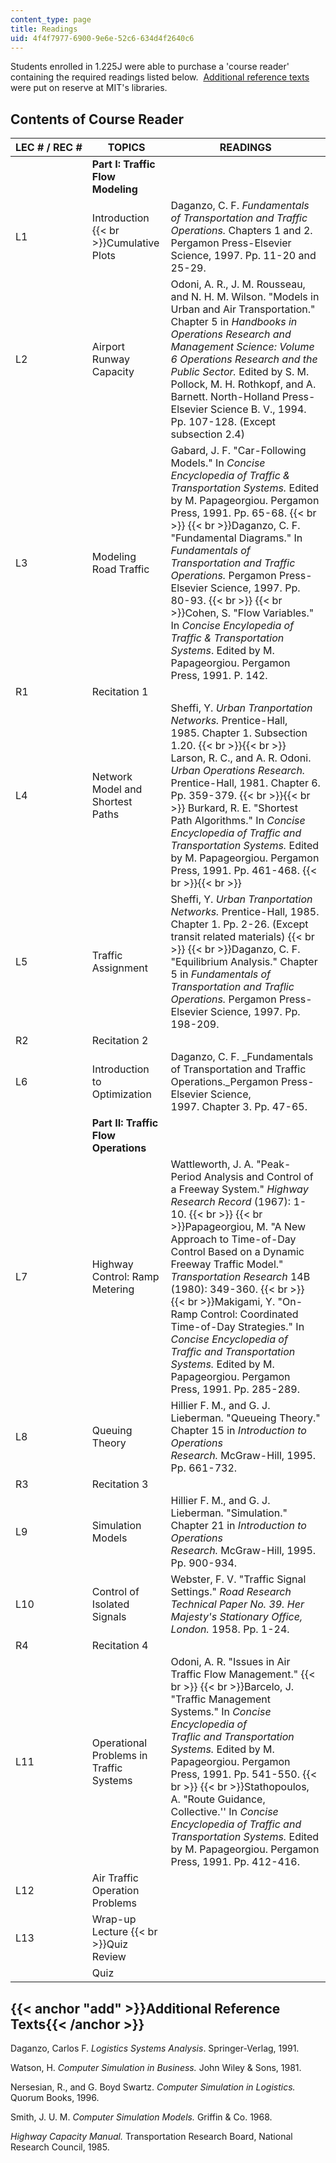 ```yaml
---
content_type: page
title: Readings
uid: 4f4f7977-6900-9e6e-52c6-634d4f2640c6
---
```


Students enrolled in 1.225J were able to purchase a 'course reader' containing the required readings listed below.  [Additional reference texts](#add) were put on reserve at MIT's libraries.

Contents of Course Reader
-------------------------

| LEC # / REC # | TOPICS | READINGS |
| --- | --- | --- |
| &nbsp; | **Part I: Traffic Flow Modeling** | &nbsp; |
| L1 | Introduction  {{< br >}}Cumulative Plots | Daganzo, C. F. _Fundamentals of Transportation and Traffic Operations._ Chapters 1 and 2. Pergamon Press-Elsevier Science, 1997. Pp. 11-20 and 25-29. |
| L2 | Airport Runway Capacity | Odoni, A. R., J. M. Rousseau, and N. H. M. Wilson. "Models in Urban and Air Transportation." Chapter 5 in _Handbooks in Operations Research and Management Science: Volume 6 Operations Research and the Public Sector._ Edited by S. M. Pollock, M. H. Rothkopf, and A. Barnett. North-Holland Press-Elsevier Science B. V., 1994. Pp. 107-128. (Except subsection 2.4) |
| L3 | Modeling Road Traffic | Gabard, J. F. "Car-Following Models." In _Concise Encyclopedia of Traffic & Transportation Systems._ Edited by M. Papageorgiou. Pergamon Press, 1991. Pp. 65-68.  {{< br >}}  {{< br >}}Daganzo, C. F. "Fundamental Diagrams." In _Fundamentals of Transportation and Traffic Operations._ Pergamon Press-Elsevier Science, 1997. Pp. 80-93.  {{< br >}}  {{< br >}}Cohen, S. "Flow Variables." In _Concise Encylopedia of Traffic & Transportation Systems_. Edited by M. Papageorgiou. Pergamon Press, 1991. P. 142. |
| R1 | Recitation 1 | &nbsp; |
| L4 | Network Model and Shortest Paths | Sheffi, Y. _Urban Tranportation Networks._ Prentice-Hall, 1985. Chapter 1. Subsection 1.20. {{< br >}}{{< br >}} Larson, R. C., and A. R. Odoni. _Urban Operations Research._ Prentice-Hall, 1981. Chapter 6. Pp. 359-379. {{< br >}}{{< br >}} Burkard, R. E. "Shortest Path Algorithms." In _Concise Encyclopedia of Traffic and Transportation Systems._ Edited by M. Papageorgiou. Pergamon Press, 1991. Pp. 461-468. {{< br >}}{{< br >}}  |
| L5 | Traffic Assignment | Sheffi, Y. _Urban Tranportation Networks._ Prentice-Hall, 1985. Chapter 1. Pp. 2-26. (Except transit related materials)  {{< br >}}  {{< br >}}Daganzo, C. F. "Equilibrium Analysis." Chapter 5 in _Fundamentals of Transportation and Traflic Operations._ Pergamon Press-Elsevier Science, 1997. Pp. 198-209. |
| R2 | Recitation 2 | &nbsp; |
| L6 | Introduction to Optimization | Daganzo, C. F. _Fundamentals of Transportation and Traffic Operations._Pergamon Press-Elsevier Science, 1997. Chapter 3. Pp. 47-65. |
| &nbsp; | **Part II: Traffic Flow Operations** | &nbsp; |
| L7 | Highway Control: Ramp Metering | Wattleworth, J. A. "Peak-Period Analysis and Control of a Freeway System." _Highway Research Record_ (1967): 1-10.  {{< br >}}  {{< br >}}Papageorgiou, M. "A New Approach to Time-of-Day Control Based on a Dynamic Freeway Traffic Model." _Transportation Research_ 14B (1980): 349-360.  {{< br >}}  {{< br >}}Makigami, Y. "On-Ramp Control: Coordinated Time-of-Day Strategies." In _Concise Encyclopedia of Traffic and Transportation Systems._ Edited by M. Papageorgiou. Pergamon Press, 1991. Pp. 285-289. |
| L8 | Queuing Theory | Hillier F. M., and G. J. Lieberman. "Queueing Theory." Chapter 15 in _Introduction to Operations Research._ McGraw-Hill, 1995. Pp. 661-732. |
| R3 | Recitation 3 | &nbsp; |
| L9 | Simulation Models | Hillier F. M., and G. J. Lieberman. "Simulation." Chapter 21 in _Introduction to Operations Research._ McGraw-Hill, 1995. Pp. 900-934. |
| L10 | Control of Isolated Signals | Webster, F. V. "Traffic Signal Settings." _Road Research Technical Paper No. 39. Her Majesty's Stationary Office, London._ 1958. Pp. 1-24. |
| R4 | Recitation 4 | &nbsp; |
| L11 | Operational Problems in Traffic Systems | Odoni, A. R. "Issues in Air Traffic Flow Management."  {{< br >}}  {{< br >}}Barcelo, J. "Traffic Management Systems." In _Concise Encyclopedia of Traflic and Transportation Systems._ Edited by M. Papageorgiou. Pergamon Press, 1991. Pp. 541-550.  {{< br >}}  {{< br >}}Stathopoulos, A. "Route Guidance, Collective.'' In _Concise Encyclopedia of Traffic and Transportation Systems._ Edited by M. Papageorgiou. Pergamon Press, 1991. Pp. 412-416. |
| L12 | Air Traffic Operation Problems | &nbsp; |
| L13 | Wrap-up Lecture  {{< br >}}Quiz Review | &nbsp; |
| &nbsp; | Quiz |   

{{< anchor "add" >}}Additional Reference Texts{{< /anchor >}}
-------------------------------------------------------------

Daganzo, Carlos F. _Logistics Systems Analysis_. Springer-Verlag, 1991.

Watson, H. _Computer Simulation in Business._ John Wiley & Sons, 1981.

Nersesian, R., and G. Boyd Swartz. _Computer Simulation in Logistics._ Quorum Books, 1996.

Smith, J. U. M. _Computer Simulation Models._ Griffin & Co. 1968.

_Highway Capacity Manual._ Transportation Research Board, National Research Council, 1985.